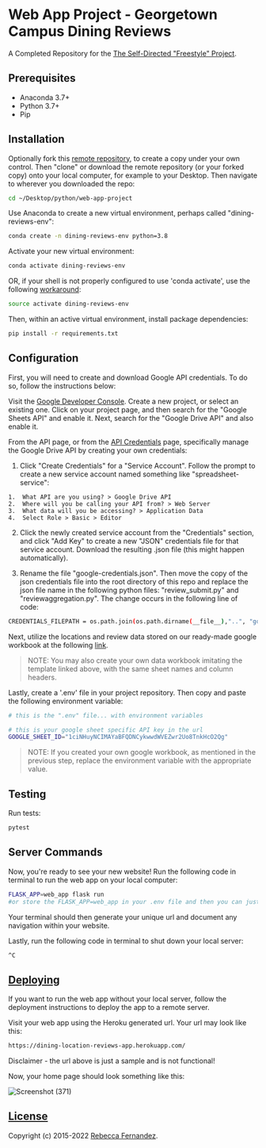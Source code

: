 # **Web App Project** - Georgetown Campus Dining Reviews

A Completed Repository for the [The Self-Directed "Freestyle" Project](https://github.com/prof-rossetti/intro-to-python/tree/main/projects/freestyle).

## Prerequisites

  + Anaconda 3.7+
  + Python 3.7+
  + Pip

## Installation

Optionally fork this [remote repository](https://github.com/beckyfernez/web-app-project), to create a copy under your own control. Then "clone" or download the remote repository (or your forked copy) onto your local computer, for example to your Desktop. Then navigate to wherever you downloaded the repo:

```sh
cd ~/Desktop/python/web-app-project
```

Use Anaconda to create a new virtual environment, perhaps called "dining-reviews-env":

```sh
conda create -n dining-reviews-env python=3.8
```

Activate your new virtual environment:

```sh
conda activate dining-reviews-env
```
OR, if your shell is not properly configured to use 'conda activate', use the following [workaround](https://github.com/conda/conda/issues/7980):

```sh
source activate dining-reviews-env
```

Then, within an active virtual environment, install package dependencies:

```sh
pip install -r requirements.txt
```

## Configuration

First, you will need to create and download Google API credentials. To do so, follow the instructions below:

Visit the [Google Developer Console](https://console.cloud.google.com). Create a new project, or select an existing one. Click on your project page, and then search for the "Google Sheets API" and enable it. Next, search for the "Google Drive API" and also enable it.

From the API page, or from the [API Credentials](https://console.cloud.google.com/apis/credentials) page, specifically manage the Google Drive API by creating your own credentials:

  1.  Click "Create Credentials" for a "Service Account". Follow the prompt to create a new service account named something like "spreadsheet-service":

    1.  What API are you using? > Google Drive API
    2.  Where will you be calling your API from? > Web Server
    3.  What data will you be accessing? > Application Data
    4.  Select Role > Basic > Editor

  2.  Click the newly created service account from the "Credentials" section, and click "Add Key" to create a new "JSON" credentials file for that service account. Download the resulting .json file (this might happen automatically).

  3.  Rename the file "google-credentials.json". Then move the copy of the json credentials file into the root directory of this repo and replace the json file name in the following python files: "review_submit.py" and "reviewaggregation.py". The change occurs in the following line of code:

  ```sh
  CREDENTIALS_FILEPATH = os.path.join(os.path.dirname(__file__),"..", "google-credentials.json")
  ```


Next, utilize the locations and review data stored on our ready-made google workbook at the following [link](https://docs.google.com/spreadsheets/d/1ciNHuyNCIMAYaBFQDNCykwwdWVEZwr2Uo8TnkHcO2Qg/edit#gid=615464139). 

> NOTE: You may also create your own data workbook imitating the template linked above, with the same sheet names and column headers. 

Lastly, create a '.env' file in your project repository. Then copy and paste the following environment variable:

```sh
# this is the ".env" file... with environment variables

# this is your google sheet specific API key in the url
GOOGLE_SHEET_ID="1ciNHuyNCIMAYaBFQDNCykwwdWVEZwr2Uo8TnkHcO2Qg"
```
> NOTE: If you created your own google workbook, as mentioned in the previous step, replace the environment variable with the appropriate value. 


## Testing

Run tests:

```sh
pytest
```

## Server Commands

Now, you're ready to see your new website! Run the following code in terminal to run the web app on your local computer:
```sh
FLASK_APP=web_app flask run
#or store the FLASK_APP=web_app in your .env file and then you can just enter 'flask run'
```

Your terminal should then generate your unique url and document any navigation within your website.

Lastly, run the following code in terminal to shut down your local server:
```sh
^C
```

## [Deploying](/DEPLOYING.md)

If you want to run the web app without your local server, follow the deployment instructions to deploy the app to a remote server. 

Visit your web app using the Heroku generated url. Your url may look like this:

```sh
https://dining-location-reviews-app.herokuapp.com/
```
Disclaimer - the url above is just a sample and is not functional!

Now, your home page should look something like this:

![Screenshot (371)](https://github.com/beckyfernez/web-app-project/assets/97413846/d1714fbf-78f7-43f2-9f6b-dc2dc2d1aa6a)


## [License](/LICENSE.md)

Copyright (c) 2015-2022 [Rebecca Fernandez](mailto:rmf83@georgetown.edu).

